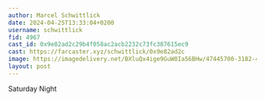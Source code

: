 ```yaml
---
author: Marcel Schwittlick
date: 2024-04-25T13:33:04+0200
username: schwittlick
fid: 4967
cast_id: 0x9e82ad2c29b4f058ac2acb2232c73fc387615ec9
cast: https://farcaster.xyz/schwittlick/0x9e82ad2c
image: https://imagedelivery.net/BXluQx4ige9GuW0Ia56BHw/47445700-3182-45e6-4fcf-7957cd118500/original
layout: post
---
```


Saturday Night

<img src='https://imagedelivery.net/BXluQx4ige9GuW0Ia56BHw/47445700-3182-45e6-4fcf-7957cd118500/original' alt='' referrerpolicy='no-referrer'/>
